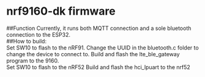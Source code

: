 # nrf9160-dk firmware
##Function
Currently, it runs both MQTT connection and a sole bluetooth connection to the ESP32.  
##How to build:  
Set SW10 to flash to the nRF91.
Change the UUID in the bluetooth.c folder to change the device to connect to.
Build and flash the lte_ble_gateway program to the 9160.  
Set SW10 to flash to the nRF52
Build and flash the hci_lpuart to the nrf52  
